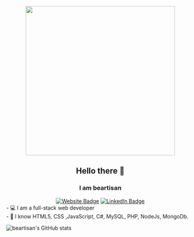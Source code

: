<div id="header" align="center">
  <img src="https://media.giphy.com/media/L1R1tvI9svkIWwpVYr/giphy.gif" width="400"/>
  
  ## Hello there 👋
  
  ### I am beartisan
  <div id="badges">
    <a href="https://beartisan.net/" target="_blank">
      <img src="https://custom-icon-badges.demolab.com/badge/beartisan-LaunchSite-blue.svg?logo=beartisan" alt="Website Badge"/></a>
    <a href="https://www.linkedin.com/in/jbeatricetan" target="_blank">
      <img src="https://img.shields.io/badge/LinkedIn-blue?style=for-the-badge&logo=linkedin&logoColor=white" alt="LinkedIn Badge"/>
    </a>
  </div>
 
  
</div>

<div class="container">
  <div class="about">
  - 💻 I am a full-stack web developer
  <br />
  - 🔭 I know HTML5, CSS ,JavaScript, C#, MySQL, PHP, NodeJs, MongoDb.
 </div>
</div>
 
  ![beartisan's GitHub stats](https://github-readme-stats.vercel.app/api?username=beartisan&show_icons=true&theme=transparent)
  
 </div>
   
<!-- ### Front-End
  
  <i class="devicon-nodejs-plain" aria-label="node"> </i>
  <i class="devicon-mongodb-plain" aria-label="mongodb"> </i>

</div> -->
<!--
**beartisan/beartisan** is a ✨ _special_ ✨ repository because its `README.md` (this file) appears on your GitHub profile.

Here are some ideas to get you started:

- 🔭 I’m currently working on ...
- 🌱 I’m currently learning ...
- 👯 I’m looking to collaborate on ...
- 🤔 I’m looking for help with ...
- 💬 Ask me about ...
- 📫 How to reach me: ...
- 😄 Pronouns: ...
- ⚡ Fun fact: ...
-->

